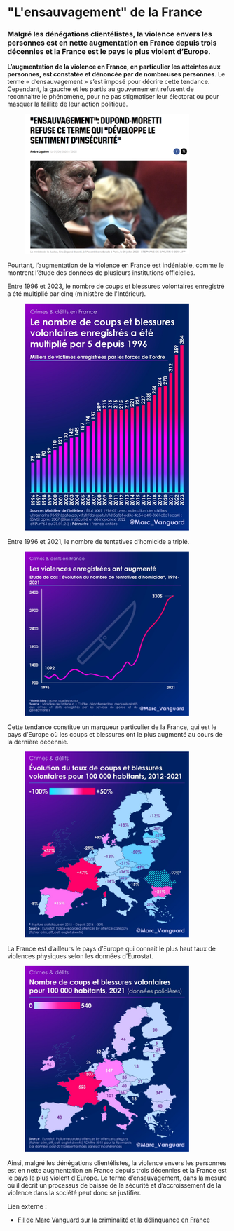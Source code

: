 # "L'ensauvagement" de la France

### Malgré les dénégations clientélistes, la violence envers les personnes est en nette augmentation en France depuis trois décennies et la France est le pays le plus violent d’Europe.

**L’augmentation de la violence en France, en particulier les atteintes aux personnes, est constatée et dénoncée par de nombreuses personnes**. Le terme « d’ensauvagement » s’est imposé pour décrire cette tendance. Cependant, la gauche et les partis au gouvernement refusent de reconnaitre le phénomène, pour ne pas stigmatiser leur électorat ou pour masquer la faillite de leur action politique.

<figure><img src="../.gitbook/assets/image (11).png" alt="" width="375"><figcaption></figcaption></figure>

Pourtant, l’augmentation de la violence en France est indéniable, comme le montrent l’étude des données de plusieurs institutions officielles.

Entre 1996 et 2023, le nombre de coups et blessures volontaires enregistré a été multiplié par cinq (ministère de l'Intérieur).

<figure><img src="../.gitbook/assets/image (1) (1).png" alt="" width="375"><figcaption></figcaption></figure>

Entre 1996 et 2021, le nombre de tentatives d’homicide a triplé.

<figure><img src="../.gitbook/assets/image (2) (1).png" alt="" width="375"><figcaption></figcaption></figure>

Cette tendance constitue un marqueur particulier de la France, qui est le pays d’Europe où les coups et blessures ont le plus augmenté au cours de la dernière décennie.

<figure><img src="../.gitbook/assets/image (3) (1).png" alt="" width="375"><figcaption></figcaption></figure>

La France est d’ailleurs le pays d’Europe qui connait le plus haut taux de violences physiques selon les données d’Eurostat.

<figure><img src="../.gitbook/assets/image (4) (1).png" alt="" width="375"><figcaption></figcaption></figure>

Ainsi, malgré les dénégations clientélistes, la violence envers les personnes est en nette augmentation en France depuis trois décennies et la France est le pays le plus violent d’Europe. Le terme d’ensauvagement, dans la mesure où il décrit un processus de baisse de la sécurité et d’accroissement de la violence dans la société peut donc se justifier.



Lien externe :

* [Fil de Marc Vanguard sur la criminalité et la délinquance en France](https://marc-vanguard.com/status/1805626364688502830/)

